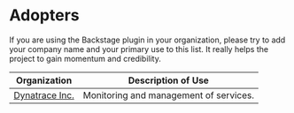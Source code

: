 # Adopters

If you are using the Backstage plugin in your organization, please try to add
your company name and your primary use to this list. It really helps the project
to gain momentum and credibility.

| Organization                                 | Description of Use                     |
| -------------------------------------------- | -------------------------------------- |
| [Dynatrace Inc.](https://www.dynatrace.com/) | Monitoring and management of services. |
